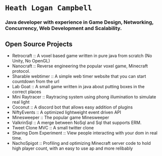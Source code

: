 # `Heath Logan Campbell`
### Java developer with experience in Game Design, Networking, Concurrency, Web Development and Scalability.

## Open Source Projects
* Retrocraft :: A voxel based game written in pure java from scratch (No Unity, No OpenGL)
* Nanocraft :: Reverse engineering the popular voxel game, Minecraft protocol. 
* Sharable webtimer :: A simple web timer website that you can start countdown from the url
* Lab Goat :: A small game written in java about putting boxes in the correct places
* Mini Raytracer :: Raytracing system using phong illumination to simulate real light
* Coconut :: A discord bot that allows easy addition of plugins
* NiftyEvents :: A optimized lightweight event driven API
* Minesweeper :: The popular game Minesweeper
* ValkrinSql :: A merge between NoSql and Sql that supports ERM. 
* Tweet Clone MVC :: A small twitter clone
* Sharing Dom Experiment :: View people interacting with your dom in real time.
* NachoSpigot :: Profiling and optimizing Minecraft server code to hold high player count, with an easy to use ap and more relibably 
